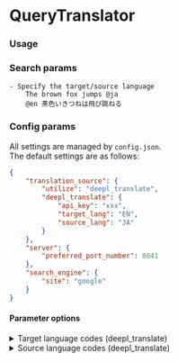# QueryTranslator
### Usage
### Search params
```
- Specify the target/source language
    The brown fox jumps @ja
    @en 茶色いきつねは飛び跳ねる 
```
### Config params
All settings are managed by `config.json`.  
The default settings are as follows: 
```json
{
    "translation_source": {
        "utilize": "deepl_translate",
        "deepl_translate": {
            "api_key": "xxx",
            "target_lang": "EN",
            "source_lang": "JA"
        }
    },
    "server": {
        "preferred_port_number": 8041
    },
    "search_engine": { 
        "site": "google"
    }
}
```

#### Parameter options
<details>
  <summary>
    Target language codes (deepl_translate)
  </summary>
  <div>
    <ul> <li>"BG" - Bulgarian</li><li>"CS" - Czech</li><li>"DA" - Danish</li><li>"DE" - German</li><li>"EL" - Greek</li><li>"EN-GB" (not supported) - English (British)</li><li>"EN-US" - English (American)</li><li>"EN" - English (unspecified variant for backward compatibility; please select EN-GB or EN-US instead)</li><li>"ES" - Spanish</li><li>"ET" - Estonian</li><li>"FI" - Finnish</li><li>"FR" - French</li><li>"HU" - Hungarian</li><li>"IT" - Italian</li><li>"JA" - Japanese</li><li>"LT" - Lithuanian</li><li>"LV" - Latvian</li><li>"NL" - Dutch</li><li>"PL" - Polish</li><li>"PT-PT" - Portuguese (all Portuguese varieties excluding Brazilian Portuguese)</li><li>"PT-BR" (not supported) - Portuguese (Brazilian)</li><li>"PT" - Portuguese (unspecified variant for backward compatibility; please select PT-PT or PT-BR instead)</li><li>"RO" - Romanian</li><li>"RU" - Russian</li><li>"SK" - Slovak</li><li>"SL" - Slovenian</li><li>"SV" - Swedish</li><li>"ZH" - Chinese</li> </ul>
  </div>
</details>

<details>
  <summary>
    Source language codes (deepl_translate)
  </summary>
  <div>
    <ul> <li>"BG" - Bulgarian</li><li>"CS" - Czech</li><li>"DA" - Danish</li><li>"DE" - German</li><li>"EL" - Greek</li><li>"EN" - English</li><li>"ES" - Spanish</li><li>"ET" - Estonian</li><li>"FI" - Finnish</li><li>"FR" - French</li><li>"HU" - Hungarian</li><li>"IT" - Italian</li><li>"JA" - Japanese</li><li>"LT" - Lithuanian</li><li>"LV" - Latvian</li><li>"NL" - Dutch</li><li>"PL" - Polish</li><li>"PT" - Portuguese (all Portuguese varieties mixed)</li><li>"RO" - Romanian</li><li>"RU" - Russian</li><li>"SK" - Slovak</li><li>"SL" - Slovenian</li><li>"SV" - Swedish</li><li>"ZH" - Chinese</li> </ul>
  </div>
</details>